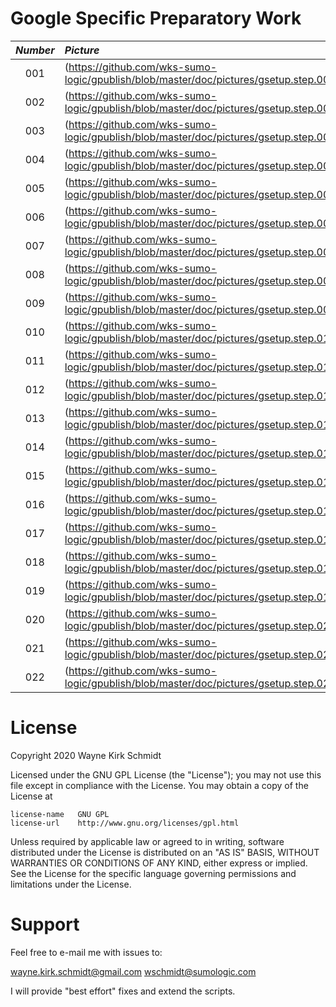 
Google Specific Preparatory Work
================================


| *Number* | *Picture*                                                             |
|:--------:|:--------------------------------------------------------------------- |
| 001      | (https://github.com/wks-sumo-logic/gpublish/blob/master/doc/pictures/gsetup.step.001.png)
| 002      | (https://github.com/wks-sumo-logic/gpublish/blob/master/doc/pictures/gsetup.step.002.png)
| 003      | (https://github.com/wks-sumo-logic/gpublish/blob/master/doc/pictures/gsetup.step.003.png)
| 004      | (https://github.com/wks-sumo-logic/gpublish/blob/master/doc/pictures/gsetup.step.004.png)
| 005      | (https://github.com/wks-sumo-logic/gpublish/blob/master/doc/pictures/gsetup.step.005.png)
| 006      | (https://github.com/wks-sumo-logic/gpublish/blob/master/doc/pictures/gsetup.step.006.png)
| 007      | (https://github.com/wks-sumo-logic/gpublish/blob/master/doc/pictures/gsetup.step.007.png)
| 008      | (https://github.com/wks-sumo-logic/gpublish/blob/master/doc/pictures/gsetup.step.008.png)
| 009      | (https://github.com/wks-sumo-logic/gpublish/blob/master/doc/pictures/gsetup.step.009.png)
| 010      | (https://github.com/wks-sumo-logic/gpublish/blob/master/doc/pictures/gsetup.step.010.png)
| 011      | (https://github.com/wks-sumo-logic/gpublish/blob/master/doc/pictures/gsetup.step.011.png)
| 012      | (https://github.com/wks-sumo-logic/gpublish/blob/master/doc/pictures/gsetup.step.012.png)
| 013      | (https://github.com/wks-sumo-logic/gpublish/blob/master/doc/pictures/gsetup.step.013.png)
| 014      | (https://github.com/wks-sumo-logic/gpublish/blob/master/doc/pictures/gsetup.step.014.png)
| 015      | (https://github.com/wks-sumo-logic/gpublish/blob/master/doc/pictures/gsetup.step.015.png)
| 016      | (https://github.com/wks-sumo-logic/gpublish/blob/master/doc/pictures/gsetup.step.016.png)
| 017      | (https://github.com/wks-sumo-logic/gpublish/blob/master/doc/pictures/gsetup.step.017.png)
| 018      | (https://github.com/wks-sumo-logic/gpublish/blob/master/doc/pictures/gsetup.step.018.png)
| 019      | (https://github.com/wks-sumo-logic/gpublish/blob/master/doc/pictures/gsetup.step.019.png)
| 020      | (https://github.com/wks-sumo-logic/gpublish/blob/master/doc/pictures/gsetup.step.020.png)
| 021      | (https://github.com/wks-sumo-logic/gpublish/blob/master/doc/pictures/gsetup.step.021.png)
| 022      | (https://github.com/wks-sumo-logic/gpublish/blob/master/doc/pictures/gsetup.step.022.png)

License
=======

Copyright 2020 Wayne Kirk Schmidt

Licensed under the GNU GPL License (the "License");
you may not use this file except in compliance with the License.
You may obtain a copy of the License at

    license-name   GNU GPL
    license-url    http://www.gnu.org/licenses/gpl.html

Unless required by applicable law or agreed to in writing, software
distributed under the License is distributed on an "AS IS" BASIS,
WITHOUT WARRANTIES OR CONDITIONS OF ANY KIND, either express or implied.
See the License for the specific language governing permissions and
limitations under the License.

Support
=======

Feel free to e-mail me with issues to: 

wayne.kirk.schmidt@gmail.com
wschmidt@sumologic.com

I will provide "best effort" fixes and extend the scripts.
